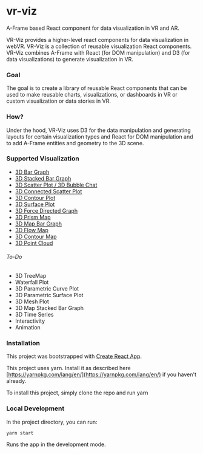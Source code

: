# vr-viz

A-Frame based React component for data visualization in VR and AR.

VR-Viz provides a higher-level react components for data visualization in webVR. VR-Viz is a collection of reusable visualization React components. VR-Viz combines A-Frame with React (for DOM manipulation) and D3 (for data visualizations) to generate visualization in VR. 

### Goal
The goal is to create a library of reusable React components that can be used to make reusable charts, visualizations, or dashboards in VR or custom visualization or data stories in VR. 

### How?
Under the hood, VR-Viz uses D3 for the data manipulation and generating layouts for certain visualization types and React for DOM manipulation and to add A-Frame entities and geometry to the 3D scene.

### Supported Visualization
* [3D Bar Graph](/ReadMe/BarGraph.md)
* [3D Stacked Bar Graph](/ReadMe/StackedBarGraph.md)
* [3D Scatter Plot / 3D Bubble Chat](/ReadMe/ScatterPlot.md)
* [3D Connected Scatter Plot](/ReadMe/ConnectedScatterPlot.md)
* [3D Contour Plot](/ReadMe/ContourPlot.md)
* [3D Surface Plot](/ReadMe/SurfacePlot.md)
* [3D Force Directed Graph](/ReadMe/ForceDirectedGraph.md)
* [3D Prism Map](/ReadMe/PrismMap.md)
* [3D Map Bar Graph](/ReadMe/MapBarChart.md)
* [3D Flow Map](/ReadMe/FlowMap.md)
* [3D Contour Map](/ReadMe/ContourMap.md)
* [3D Point Cloud](/ReadMe/PointCloud.md)

###### To-Do
* 3D TreeMap
* Waterfall Plot
* 3D Parametric Curve Plot
* 3D Parametric Surface Plot
* 3D Mesh Plot
* 3D Map Stacked Bar Graph
* 3D Time Series
* Interactivity
* Animation

### Installation

This project was bootstrapped with [Create React App](https://github.com/facebookincubator/create-react-app).

This project uses yarn. Install it as described here [https://yarnpkg.com/lang/en/](https://yarnpkg.com/lang/en/) if you haven't already.

To install this project, simply clone the repo and run yarn

### Local Development
In the project directory, you can run:
```
yarn start
```
Runs the app in the development mode.

